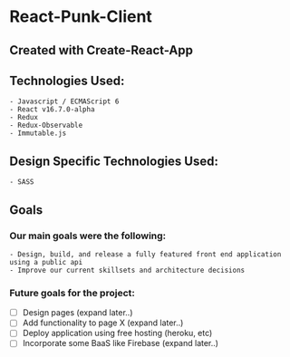 # React-Punk-Client

## Created with Create-React-App

## Technologies Used:
    - Javascript / ECMAScript 6
    - React v16.7.0-alpha
    - Redux
    - Redux-Observable
    - Immutable.js

## Design Specific Technologies Used:
    - SASS

## Goals

### Our main goals were the following:
    - Design, build, and release a fully featured front end application using a public api
    - Improve our current skillsets and architecture decisions

### Future goals for the project:

 - [ ] Design pages (expand later..)
 - [ ] Add functionality to page X (expand later..)
 - [ ] Deploy application using free hosting (heroku, etc)
 - [ ] Incorporate some BaaS like Firebase (expand later..)
